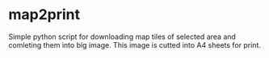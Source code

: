 # map2print
Simple python script for downloading map tiles of selected area and comleting them into big image. This image is cutted into A4 sheets for print.
